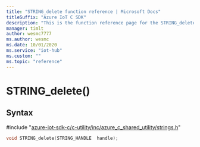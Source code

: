 ```yaml
---                             
title: "STRING_delete function reference | Microsoft Docs" 
titleSuffix: "Azure IoT C SDK"            
description: "This is the function reference page for the STRING_delete() function in the Azure IoT C SDK. This SDK is used with Azure IoT Hub and Azure IoT Hub Device Provisioning Service"            
manager: timlt                 
author: wesmc7777              
ms.author: wesmc               
ms.date: 10/01/2020                    
ms.service: "iot-hub"             
ms.custom: ""                
ms.topic: "reference"        
---                            
```


# STRING_delete()

## Syntax

\#include "[azure-iot-sdk-c/c-utility/inc/azure_c_shared_utility/strings.h](../strings-h.md)"  
```C
void STRING_delete(STRING_HANDLE  handle);
```

